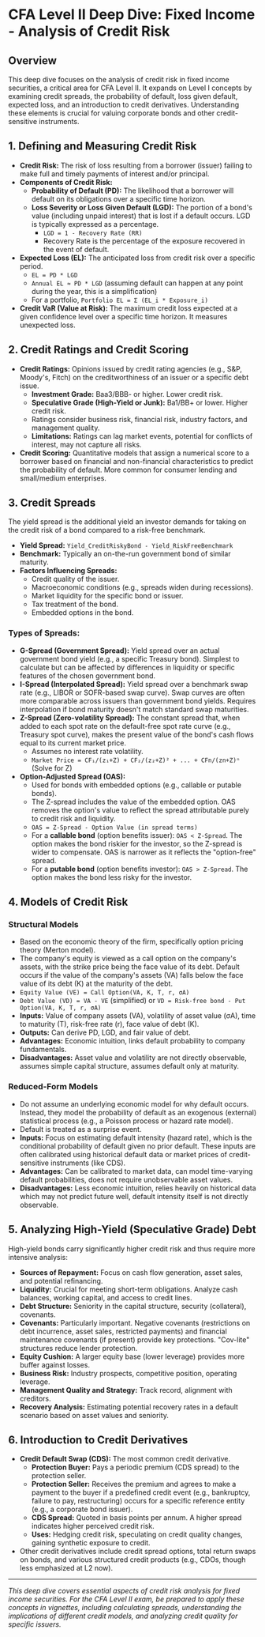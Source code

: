 # CFA Level II Deep Dive: Fixed Income - Analysis of Credit Risk

## Overview
This deep dive focuses on the analysis of credit risk in fixed income securities, a critical area for CFA Level II. It expands on Level I concepts by examining credit spreads, the probability of default, loss given default, expected loss, and an introduction to credit derivatives. Understanding these elements is crucial for valuing corporate bonds and other credit-sensitive instruments.

## 1. Defining and Measuring Credit Risk

*   **Credit Risk:** The risk of loss resulting from a borrower (issuer) failing to make full and timely payments of interest and/or principal.
*   **Components of Credit Risk:**
    *   **Probability of Default (PD):** The likelihood that a borrower will default on its obligations over a specific time horizon.
    *   **Loss Severity or Loss Given Default (LGD):** The portion of a bond's value (including unpaid interest) that is lost if a default occurs. LGD is typically expressed as a percentage.
        *   `LGD = 1 - Recovery Rate (RR)`
        *   Recovery Rate is the percentage of the exposure recovered in the event of default.
*   **Expected Loss (EL):** The anticipated loss from credit risk over a specific period.
    *   `EL = PD * LGD`
    *   `Annual EL ≈ PD * LGD` (assuming default can happen at any point during the year, this is a simplification)
    *   For a portfolio, `Portfolio EL = Σ (EL_i * Exposure_i)`
*   **Credit VaR (Value at Risk):** The maximum credit loss expected at a given confidence level over a specific time horizon. It measures unexpected loss.

## 2. Credit Ratings and Credit Scoring

*   **Credit Ratings:** Opinions issued by credit rating agencies (e.g., S&P, Moody's, Fitch) on the creditworthiness of an issuer or a specific debt issue.
    *   **Investment Grade:** Baa3/BBB- or higher. Lower credit risk.
    *   **Speculative Grade (High-Yield or Junk):** Ba1/BB+ or lower. Higher credit risk.
    *   Ratings consider business risk, financial risk, industry factors, and management quality.
    *   **Limitations:** Ratings can lag market events, potential for conflicts of interest, may not capture all risks.
*   **Credit Scoring:** Quantitative models that assign a numerical score to a borrower based on financial and non-financial characteristics to predict the probability of default. More common for consumer lending and small/medium enterprises.

## 3. Credit Spreads

The yield spread is the additional yield an investor demands for taking on the credit risk of a bond compared to a risk-free benchmark.

*   **Yield Spread:** `Yield_CreditRiskyBond - Yield_RiskFreeBenchmark`
*   **Benchmark:** Typically an on-the-run government bond of similar maturity.
*   **Factors Influencing Spreads:**
    *   Credit quality of the issuer.
    *   Macroeconomic conditions (e.g., spreads widen during recessions).
    *   Market liquidity for the specific bond or issuer.
    *   Tax treatment of the bond.
    *   Embedded options in the bond.

### Types of Spreads:

*   **G-Spread (Government Spread):** Yield spread over an actual government bond yield (e.g., a specific Treasury bond). Simplest to calculate but can be affected by differences in liquidity or specific features of the chosen government bond.
*   **I-Spread (Interpolated Spread):** Yield spread over a benchmark swap rate (e.g., LIBOR or SOFR-based swap curve). Swap curves are often more comparable across issuers than government bond yields. Requires interpolation if bond maturity doesn't match standard swap maturities.
*   **Z-Spread (Zero-volatility Spread):** The constant spread that, when added to each spot rate on the default-free spot rate curve (e.g., Treasury spot curve), makes the present value of the bond's cash flows equal to its current market price.
    *   Assumes no interest rate volatility.
    *   `Market Price = CF₁/(z₁+Z) + CF₂/(z₂+Z)² + ... + CFn/(zn+Z)ⁿ` (Solve for Z)
*   **Option-Adjusted Spread (OAS):**
    *   Used for bonds with embedded options (e.g., callable or putable bonds).
    *   The Z-spread includes the value of the embedded option. OAS removes the option's value to reflect the spread attributable purely to credit risk and liquidity.
    *   `OAS = Z-Spread - Option Value (in spread terms)`
    *   For a **callable bond** (option benefits issuer): `OAS < Z-Spread`. The option makes the bond riskier for the investor, so the Z-spread is wider to compensate. OAS is narrower as it reflects the "option-free" spread.
    *   For a **putable bond** (option benefits investor): `OAS > Z-Spread`. The option makes the bond less risky for the investor.

## 4. Models of Credit Risk

### Structural Models
*   Based on the economic theory of the firm, specifically option pricing theory (Merton model).
*   The company's equity is viewed as a call option on the company's assets, with the strike price being the face value of its debt. Default occurs if the value of the company's assets (VA) falls below the face value of its debt (K) at the maturity of the debt.
*   `Equity Value (VE) = Call Option(VA, K, T, r, σA)`
*   `Debt Value (VD) = VA - VE` (simplified) or `VD = Risk-free bond - Put Option(VA, K, T, r, σA)`
*   **Inputs:** Value of company assets (VA), volatility of asset value (σA), time to maturity (T), risk-free rate (r), face value of debt (K).
*   **Outputs:** Can derive PD, LGD, and fair value of debt.
*   **Advantages:** Economic intuition, links default probability to company fundamentals.
*   **Disadvantages:** Asset value and volatility are not directly observable, assumes simple capital structure, assumes default only at maturity.

### Reduced-Form Models
*   Do not assume an underlying economic model for why default occurs. Instead, they model the probability of default as an exogenous (external) statistical process (e.g., a Poisson process or hazard rate model).
*   Default is treated as a surprise event.
*   **Inputs:** Focus on estimating default intensity (hazard rate), which is the conditional probability of default given no prior default. These inputs are often calibrated using historical default data or market prices of credit-sensitive instruments (like CDS).
*   **Advantages:** Can be calibrated to market data, can model time-varying default probabilities, does not require unobservable asset values.
*   **Disadvantages:** Less economic intuition, relies heavily on historical data which may not predict future well, default intensity itself is not directly observable.

## 5. Analyzing High-Yield (Speculative Grade) Debt

High-yield bonds carry significantly higher credit risk and thus require more intensive analysis:
*   **Sources of Repayment:** Focus on cash flow generation, asset sales, and potential refinancing.
*   **Liquidity:** Crucial for meeting short-term obligations. Analyze cash balances, working capital, and access to credit lines.
*   **Debt Structure:** Seniority in the capital structure, security (collateral), covenants.
*   **Covenants:** Particularly important. Negative covenants (restrictions on debt incurrence, asset sales, restricted payments) and financial maintenance covenants (if present) provide key protections. "Cov-lite" structures reduce lender protection.
*   **Equity Cushion:** A larger equity base (lower leverage) provides more buffer against losses.
*   **Business Risk:** Industry prospects, competitive position, operating leverage.
*   **Management Quality and Strategy:** Track record, alignment with creditors.
*   **Recovery Analysis:** Estimating potential recovery rates in a default scenario based on asset values and seniority.

## 6. Introduction to Credit Derivatives

*   **Credit Default Swap (CDS):** The most common credit derivative.
    *   **Protection Buyer:** Pays a periodic premium (CDS spread) to the protection seller.
    *   **Protection Seller:** Receives the premium and agrees to make a payment to the buyer if a predefined credit event (e.g., bankruptcy, failure to pay, restructuring) occurs for a specific reference entity (e.g., a corporate bond issuer).
    *   **CDS Spread:** Quoted in basis points per annum. A higher spread indicates higher perceived credit risk.
    *   **Uses:** Hedging credit risk, speculating on credit quality changes, gaining synthetic exposure to credit.
*   Other credit derivatives include credit spread options, total return swaps on bonds, and various structured credit products (e.g., CDOs, though less emphasized at L2 now).

---

*This deep dive covers essential aspects of credit risk analysis for fixed income securities. For the CFA Level II exam, be prepared to apply these concepts in vignettes, including calculating spreads, understanding the implications of different credit models, and analyzing credit quality for specific issuers.*
